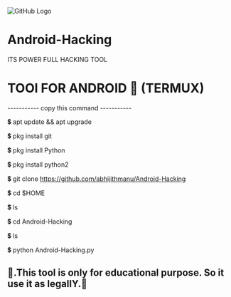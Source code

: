 ![GitHub Logo](repository-open-graph-template-1.png)
# Android-Hacking
ITS POWER FULL HACKING TOOL

# TOOl FOR ANDROID 📱 (TERMUX)
----------- copy this command -----------

💲 apt update && apt upgrade

💲 pkg install git

💲 pkg install Python

💲 pkg install python2

💲 git clone https://github.com/abhijithmanu/Android-Hacking

💲 cd $HOME

💲 ls

💲 cd Android-Hacking

💲 ls

💲 python Android-Hacking.py


👾.This tool is only for educational purpose. So it use it as legallY.👾 
--------------------------------------------------------------------------
